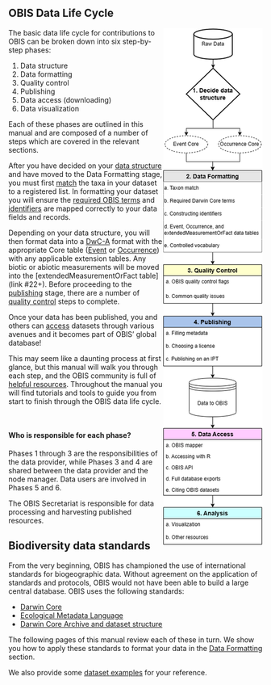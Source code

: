 ## OBIS Data Life Cycle

<img align="right" src="images/OBISdataLifeCycle.png" class="img-responsive" display: inline-block/>

The basic data life cycle for contributions to OBIS can be broken down into six step-by-step phases:

1. Data structure
2. Data formatting
3. Quality control
4. Publishing
5. Data access (downloading)
6. Data visualization

Each of these phases are outlined in this manual and are composed of a number of steps which are covered in the relevant sections.

After you have decided on your [data structure](formatting.html) and have moved to the Data Formatting stage, you must first [match](name_matching.html) the taxa in your dataset to a registered list. In formatting your dataset you will ensure the [required OBIS terms](checklist.html) and [identifiers](identifiers.html) are mapped correctly to your data fields and records.

Depending on your data structure, you will then format data into a [DwC-A](data_format.html) format with the appropriate Core table ([Event](format_event.html) or [Occurrence](format_occurrence.html)) with any applicable extension tables. Any biotic or abiotic measurements will be moved into the [extendedMeasurementOrFact table](link #22+). Before proceeding to the [publishing](data_publication.html) stage, there are a number of [quality control](dataquality.html) steps to complete.

Once your data has been published, you and others can [access](access.html) datasets through various avenues and it becomes part of OBIS’ global database!

This may seem like a daunting process at first glance, but this manual will walk you through each step, and the OBIS community is full of [helpful resources](gethelp.html). Throughout the manual you will find tutorials and tools to guide you from start to finish through the OBIS data life cycle.

<br clear="left"/>

#### Who is responsible for each phase?

Phases 1 through 3 are the responsibilities of the data provider, while Phases 3 and 4 are shared between the data provider and the node manager. Data users are involved in Phases 5 and 6.

The OBIS Secretariat is responsible for data processing and harvesting published resources.

## Biodiversity data standards

From the very beginning, OBIS has championed the use of international standards for biogeographic data. Without agreement on the application of standards and protocols, OBIS would not have been able to build a large central database. OBIS uses the following standards:

* [Darwin Core](darwin_core.html)
* [Ecological Metadata Language](eml.html)
* [Darwin Core Archive and dataset structure](data_format.html)

The following pages of this manual review each of these in turn. We show you how to apply these standards to format your data in the [Data Formatting](formatting.html) section.

We also provide some [dataset examples](examples.html) for your reference.

